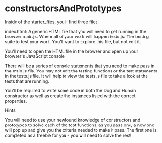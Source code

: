 # constructorsAndPrototypes

Inside of the starter_files, you'll find three files.

index.html: A generic HTML file that you will need to get running in the browser
main.js: Where all of your work will happen
tests.js: The testing suite to test your work. You'll want to explore this file, but not edit it.

You'll need to open the HTML file in the browser and open up your browser's JavaScript console.

There will be a series of console statements that you need to make pass in the main.js file. You may not edit the testing functions or the test statements in the tests.js file. It will help to view the tests.js file to take a look at the tests that are running.

You'll be required to write some code in both the Dog and Human constructor as well as create the instances listed with the correct properties.

Hints  

You will need to use your newfound knowledge of constructors and prototypes to solve each of the test functions, as you pass one, a new one will pop up and give you the criteria needed to make it pass. The first one is completed as a freebie for you - you will need to solve the rest!
